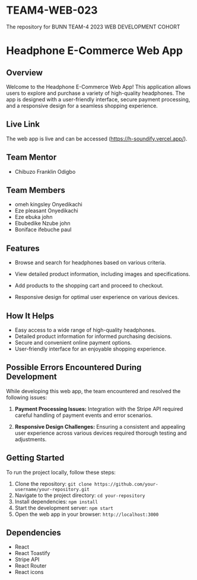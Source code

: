 # TEAM4-WEB-023
The repository for BUNN TEAM-4 2023 WEB DEVELOPMENT COHORT
# Headphone E-Commerce Web App

## Overview
Welcome to the Headphone E-Commerce Web App! This application allows users to explore and purchase a variety of high-quality headphones. The app is designed with a user-friendly interface, secure payment processing, and a responsive design for a seamless shopping experience.

## Live Link
The web app is live and can be accessed (https://h-soundify.vercel.app/).
## Team Mentor
- Chibuzo Franklin Odigbo


## Team Members
- omeh kingsley Onyedikachi
- Eze pleasant Onyedikachi
- Eze ebuka john
- Ebubedike Nzube john
- Boniface ifebuche paul

## Features
- Browse and search for headphones based on various criteria.
- View detailed product information, including images and specifications.
- Add products to the shopping cart and proceed to checkout.

- Responsive design for optimal user experience on various devices.

## How It Helps
- Easy access to a wide range of high-quality headphones.
- Detailed product information for informed purchasing decisions.
- Secure and convenient online payment options.
- User-friendly interface for an enjoyable shopping experience.



## Possible Errors Encountered During Development
While developing this web app, the team encountered and resolved the following issues:

1. **Payment Processing Issues:** Integration with the Stripe API required careful handling of payment events and error scenarios.

2. **Responsive Design Challenges:** Ensuring a consistent and appealing user experience across various devices required thorough testing and adjustments.



## Getting Started
To run the project locally, follow these steps:

1. Clone the repository: `git clone https://github.com/your-username/your-repository.git`
2. Navigate to the project directory: `cd your-repository`
3. Install dependencies: `npm install`
4. Start the development server: `npm start`
5. Open the web app in your browser: `http://localhost:3000`

## Dependencies
- React
- React Toastify
- Stripe API
- React Router
- React icons

